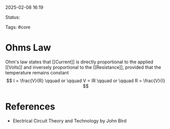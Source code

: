 2025-02-08 16:19 

Status:

Tags: #core 

# Ohms Law

Ohm's law states that [[Current]] is directly proportional to the applied [[Volts]] and inversely proportional to the [[Resistance]], provided that the temperature remains constant
$$
I = \frac{V}{R} \qquad or \qquad V = IR \qquad or \qquad R = \frac{V}{I}
$$
# References
- Electrical Circuit Theory and Technology by John Bird